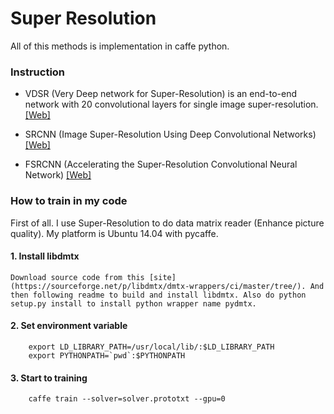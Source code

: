 Super Resolution
==============
All of this methods is implementation in caffe python.

### Instruction

* VDSR (Very Deep network for Super-Resolution) is an end-to-end network with 20 convolutional layers for single image super-resolution. [[Web]](http://cv.snu.ac.kr/research/VDSR/)

* SRCNN (Image Super-Resolution Using Deep Convolutional Networks) [[Web]](http://mmlab.ie.cuhk.edu.hk/projects/SRCNN.html)

* FSRCNN (Accelerating the Super-Resolution Convolutional Neural Network) [[Web]](http://mmlab.ie.cuhk.edu.hk/projects/FSRCNN.html)

### How to train in my code
First of all. I use Super-Resolution to do data matrix reader (Enhance picture quality).
My platform is Ubuntu 14.04 with pycaffe.

#### 1. Install libdmtx
    Download source code from this [site](https://sourceforge.net/p/libdmtx/dmtx-wrappers/ci/master/tree/). And then following readme to build and install libdmtx. Also do python setup.py install to install python wrapper name pydmtx.

#### 2. Set environment variable
```
    export LD_LIBRARY_PATH=/usr/local/lib/:$LD_LIBRARY_PATH
    export PYTHONPATH=`pwd`:$PYTHONPATH
```
#### 3. Start to training
```
    caffe train --solver=solver.prototxt --gpu=0
```


